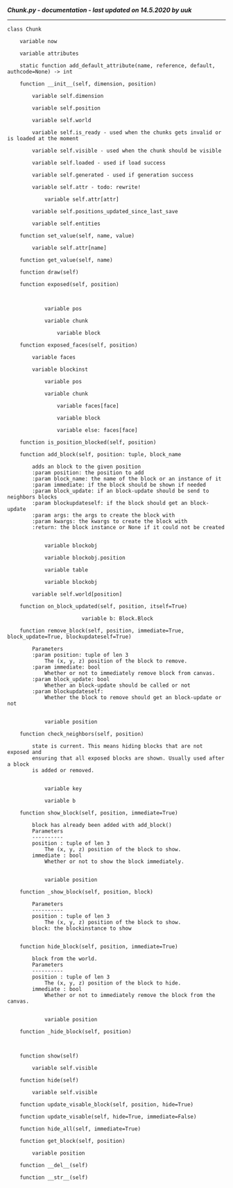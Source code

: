 ***Chunk.py - documentation - last updated on 14.5.2020 by uuk***
___

    class Chunk

        variable now

        variable attributes

        static function add_default_attribute(name, reference, default, authcode=None) -> int

        function __init__(self, dimension, position)

            variable self.dimension

            variable self.position

            variable self.world

            variable self.is_ready - used when the chunks gets invalid or is loaded at the moment

            variable self.visible - used when the chunk should be visible

            variable self.loaded - used if load success

            variable self.generated - used if generation success

            variable self.attr - todo: rewrite!

                variable self.attr[attr]

            variable self.positions_updated_since_last_save

            variable self.entities

        function set_value(self, name, value)

            variable self.attr[name]

        function get_value(self, name)

        function draw(self)

        function exposed(self, position)
            


                variable pos

                variable chunk

                    variable block

        function exposed_faces(self, position)

            variable faces

            variable blockinst

                variable pos

                variable chunk

                    variable faces[face]

                    variable block

                    variable else: faces[face]

        function is_position_blocked(self, position)

        function add_block(self, position: tuple, block_name
            
            adds an block to the given position
            :param position: the position to add
            :param block_name: the name of the block or an instance of it
            :param immediate: if the block should be shown if needed
            :param block_update: if an block-update should be send to neighbors blocks
            :param blockupdateself: if the block should get an block-update
            :param args: the args to create the block with
            :param kwargs: the kwargs to create the block with
            :return: the block instance or None if it could not be created


                variable blockobj

                variable blockobj.position

                variable table

                variable blockobj

            variable self.world[position]

        function on_block_updated(self, position, itself=True)

                            variable b: Block.Block

        function remove_block(self, position, immediate=True, block_update=True, blockupdateself=True)
            
            Parameters
            :param position: tuple of len 3
                The (x, y, z) position of the block to remove.
            :param immediate: bool
                Whether or not to immediately remove block from canvas.
            :param block_update: bool
                Whether an block-update should be called or not
            :param blockupdateself:
                Whether the block to remove should get an block-update or not


                variable position

        function check_neighbors(self, position)
            
            state is current. This means hiding blocks that are not exposed and
            ensuring that all exposed blocks are shown. Usually used after a block
            is added or removed.


                variable key

                variable b

        function show_block(self, position, immediate=True)
            
            block has already been added with add_block()
            Parameters
            ----------
            position : tuple of len 3
                The (x, y, z) position of the block to show.
            immediate : bool
                Whether or not to show the block immediately.


                variable position

        function _show_block(self, position, block)
            
            Parameters
            ----------
            position : tuple of len 3
                The (x, y, z) position of the block to show.
            block: the blockinstance to show


        function hide_block(self, position, immediate=True)
            
            block from the world.
            Parameters
            ----------
            position : tuple of len 3
                The (x, y, z) position of the block to hide.
            immediate : bool
                Whether or not to immediately remove the block from the canvas.


                variable position

        function _hide_block(self, position)
            


        function show(self)

            variable self.visible

        function hide(self)

            variable self.visible

        function update_visable_block(self, position, hide=True)

        function update_visable(self, hide=True, immediate=False)

        function hide_all(self, immediate=True)

        function get_block(self, position)

            variable position

        function __del__(self)

        function __str__(self)
